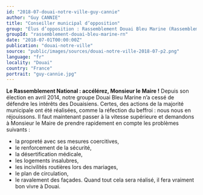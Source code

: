 ```yaml
---
id: "2018-07-douai-notre-ville-guy-cannie"
author: "Guy CANNIE"
title: "Conseiller municipal d’opposition"
group: "Élus d’opposition : Rassemblement Douai Bleu Marine (Rassemblement National)"
groupId: "rassemblement-douai-bleu-marine-rn"
date: "2018-07-01T00:00:00Z"
publication: "douai-notre-ville"
source: "public/images/sources/douai-notre-ville-2018-07-p2.png"
language: "fr"
locality: "Douai"
country: "France"
portrait: "guy-cannie.jpg"
---
```


**Le Rassemblement National : accélérez, Monsieur le Maire !**
Depuis son élection en avril 2014, notre groupe Douai Bleu Marine n’a cessé de défendre les intérêts des Douaisiens. Certes, des actions de la majorité municipale ont été réalisées, comme la réfection du beffroi : nous nous en réjouissons. Il faut maintenant passer à la vitesse supérieure et demandons à Monsieur le Maire de prendre rapidement en compte les problèmes suivants :
- la propreté avec ses mesures coercitives,
- le renforcement de la sécurité,
- la désertification médicale,
- les logements insalubres,
- les incivilités routières lors des mariages,
- le plan de circulation,
- le ravalement des façades.
Quand tout cela sera réalisé, il fera vraiment bon vivre à Douai.
